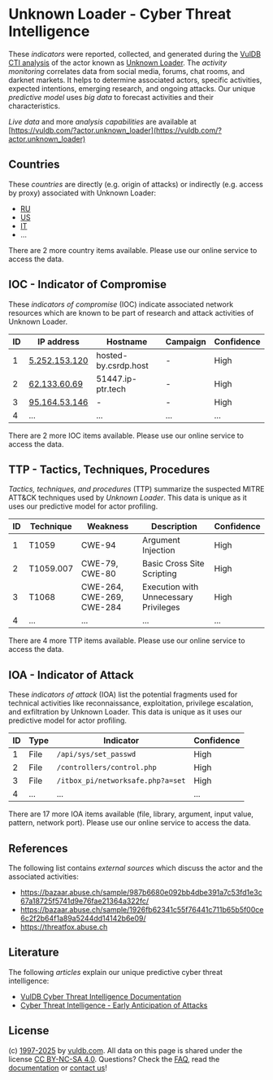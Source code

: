 # Unknown Loader - Cyber Threat Intelligence

These _indicators_ were reported, collected, and generated during the [VulDB CTI analysis](https://vuldb.com/?kb.cti) of the actor known as [Unknown Loader](https://vuldb.com/?actor.unknown_loader). The _activity monitoring_ correlates data from social media, forums, chat rooms, and darknet markets. It helps to determine associated actors, specific activities, expected intentions, emerging research, and ongoing attacks. Our unique _predictive model_ uses _big data_ to forecast activities and their characteristics.

_Live data_ and more _analysis capabilities_ are available at [https://vuldb.com/?actor.unknown_loader](https://vuldb.com/?actor.unknown_loader)

## Countries

These _countries_ are directly (e.g. origin of attacks) or indirectly (e.g. access by proxy) associated with Unknown Loader:

* [RU](https://vuldb.com/?country.ru)
* [US](https://vuldb.com/?country.us)
* [IT](https://vuldb.com/?country.it)
* ...

There are 2 more country items available. Please use our online service to access the data.

## IOC - Indicator of Compromise

These _indicators of compromise_ (IOC) indicate associated network resources which are known to be part of research and attack activities of Unknown Loader.

ID | IP address | Hostname | Campaign | Confidence
-- | ---------- | -------- | -------- | ----------
1 | [5.252.153.120](https://vuldb.com/?ip.5.252.153.120) | hosted-by.csrdp.host | - | High
2 | [62.133.60.69](https://vuldb.com/?ip.62.133.60.69) | 51447.ip-ptr.tech | - | High
3 | [95.164.53.146](https://vuldb.com/?ip.95.164.53.146) | - | - | High
4 | ... | ... | ... | ...

There are 2 more IOC items available. Please use our online service to access the data.

## TTP - Tactics, Techniques, Procedures

_Tactics, techniques, and procedures_ (TTP) summarize the suspected MITRE ATT&CK techniques used by _Unknown Loader_. This data is unique as it uses our predictive model for actor profiling.

ID | Technique | Weakness | Description | Confidence
-- | --------- | -------- | ----------- | ----------
1 | T1059 | CWE-94 | Argument Injection | High
2 | T1059.007 | CWE-79, CWE-80 | Basic Cross Site Scripting | High
3 | T1068 | CWE-264, CWE-269, CWE-284 | Execution with Unnecessary Privileges | High
4 | ... | ... | ... | ...

There are 4 more TTP items available. Please use our online service to access the data.

## IOA - Indicator of Attack

These _indicators of attack_ (IOA) list the potential fragments used for technical activities like reconnaissance, exploitation, privilege escalation, and exfiltration by Unknown Loader. This data is unique as it uses our predictive model for actor profiling.

ID | Type | Indicator | Confidence
-- | ---- | --------- | ----------
1 | File | `/api/sys/set_passwd` | High
2 | File | `/controllers/control.php` | High
3 | File | `/itbox_pi/networksafe.php?a=set` | High
4 | ... | ... | ...

There are 17 more IOA items available (file, library, argument, input value, pattern, network port). Please use our online service to access the data.

## References

The following list contains _external sources_ which discuss the actor and the associated activities:

* https://bazaar.abuse.ch/sample/987b6680e092bb4dbe391a7c53fd1e3c67a18725f5741d9e76fae21364a322fc/
* https://bazaar.abuse.ch/sample/1926fb62341c55f76441c711b65b5f00ce6c2f2b64f1a89a5244dd14142b6e09/
* https://threatfox.abuse.ch

## Literature

The following _articles_ explain our unique predictive cyber threat intelligence:

* [VulDB Cyber Threat Intelligence Documentation](https://vuldb.com/?kb.cti)
* [Cyber Threat Intelligence - Early Anticipation of Attacks](https://www.scip.ch/en/?labs.20201022)

## License

(c) [1997-2025](https://vuldb.com/?kb.changelog) by [vuldb.com](https://vuldb.com/?kb.about). All data on this page is shared under the license [CC BY-NC-SA 4.0](https://creativecommons.org/licenses/by-nc-sa/4.0/). Questions? Check the [FAQ](https://vuldb.com/?kb.faq), read the [documentation](https://vuldb.com/?kb) or [contact us](https://vuldb.com/?contact)!
